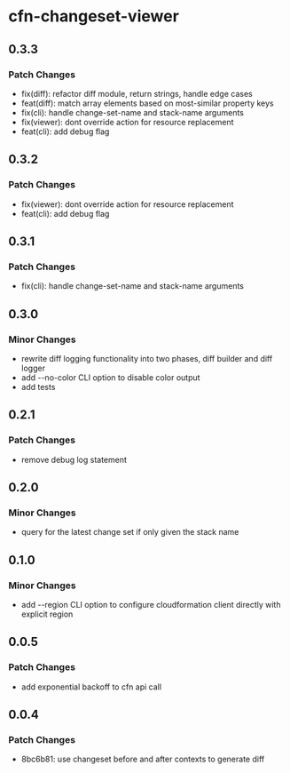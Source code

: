 # cfn-changeset-viewer

## 0.3.3

### Patch Changes

- fix(diff): refactor diff module, return strings, handle edge cases
- feat(diff): match array elements based on most-similar property keys
- fix(cli): handle change-set-name and stack-name arguments
- fix(viewer): dont override action for resource replacement
- feat(cli): add debug flag

## 0.3.2

### Patch Changes

- fix(viewer): dont override action for resource replacement
- feat(cli): add debug flag

## 0.3.1

### Patch Changes

- fix(cli): handle change-set-name and stack-name arguments

## 0.3.0

### Minor Changes

- rewrite diff logging functionality into two phases, diff builder and diff logger
- add --no-color CLI option to disable color output
- add tests

## 0.2.1

### Patch Changes

- remove debug log statement

## 0.2.0

### Minor Changes

- query for the latest change set if only given the stack name

## 0.1.0

### Minor Changes

- add --region CLI option to configure cloudformation client directly with explicit region

## 0.0.5

### Patch Changes

- add exponential backoff to cfn api call

## 0.0.4

### Patch Changes

- 8bc6b81: use changeset before and after contexts to generate diff
